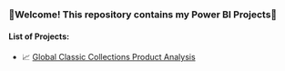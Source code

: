 ### **🎉Welcome! This repository contains my Power BI Projects🚀**

  #### **List of Projects:**
- 📈 [Global Classic Collections Product Analysis](https://github.com/DataBySwapna/My-Portfolio/tree/main/PowerBI/Global%20Classic%20Collections%20Project)

